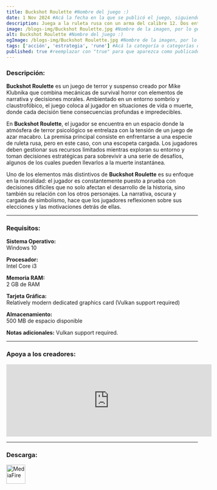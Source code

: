 ```yaml
---
title: Buckshot Roulette #Nombre del juego :)
date: 1 Nov 2024 #Acá la fecha en la que se publicó el juego, siguiendo este formato: Dia "30", Mes "Oct", Año "2024" = como debe quedar: 30 Oct 2024
description: Juega a la ruleta rusa con un arma del calibre 12. Dos entran. Uno sale. Apuesta tu vida para tirar los dados. Buena suerte. #Acá una mini descripción del juego
image: /blogs-img/Buckshot Roulette.jpg #Nombre de la imagen, por lo general es exactamente el mismo nombre que el juego excluyendo lo ":" (Dos puntos)
alt: Buckshot Roulette #Nombre del juego :)
ogImage: /blogs-img/Buckshot Roulette.jpg #Nombre de la imagen, por lo general es exactamente el mismo nombre que el juego excluyendo lo ":" (Dos puntos)
tags: ['acción', 'estrategia', 'rune'] #Acá la categoría o categorías del juego, si es más de una se coloca en este formato: ['categoría1', 'categoría2']
published: true #reemplazar con "true" para que aparezca como publicado
---
```


<!--En VSCode seleccionando una palabra, por ejemplo: "Buckshot Roulette" y apretando Ctrl+F2 se seleccionan todas las palabras iguales-->

### Descripción:
**Buckshot Roulette** es un juego de terror y suspenso creado por Mike Klubnika que combina mecánicas de survival horror con elementos de narrativa y decisiones morales. Ambientado en un entorno sombrío y claustrofóbico, el juego coloca al jugador en situaciones de vida o muerte, donde cada decisión tiene consecuencias profundas e impredecibles. 

En **Buckshot Roulette**, el jugador se encuentra en un espacio donde la atmósfera de terror psicológico se entrelaza con la tensión de un juego de azar macabro. La premisa principal consiste en enfrentarse a una especie de ruleta rusa, pero en este caso, con una escopeta cargada. Los jugadores deben gestionar sus recursos limitados mientras exploran su entorno y toman decisiones estratégicas para sobrevivir a una serie de desafíos, algunos de los cuales pueden llevarlos a la muerte instantánea.

Uno de los elementos más distintivos de **Buckshot Roulette** es su enfoque en la moralidad: el jugador es constantemente puesto a prueba con decisiones difíciles que no solo afectan el desarrollo de la historia, sino también su relación con los otros personajes. La narrativa, oscura y cargada de simbolismo, hace que los jugadores reflexionen sobre sus elecciones y las motivaciones detrás de ellas.

<!--Prompt para Chat-GPT: Hazme una descripción para el juego "Buckshot Roulette" y cada que menciones "Buckshot Roulette" ponlo en negrita -->

---

### Requisitos:
**Sistema Operativo:**  
Windows 10

**Procesador:**  
Intel Core i3

**Memoria RAM:**  
2 GB de RAM

**Tarjeta Gráfica:**  
Relatively modern dedicated graphics card (Vulkan support required)

**Almacenamiento:**  
500 MB de espacio disponible

**Notas adicionales:**
Vulkan support required.

<!--Si falta o sobra un requisito se quita o se agrega manteniendo el mismo formato-->

---

### Apoya a los creadores:
<iframe src="https://store.steampowered.com/widget/2835570/" frameborder="0" width="540" height="190" style="background-color: transparent;"></iframe>

<!--Reemplazar los numeros (AppID) del juego (en este caso 2835570) por el numero (AppID) correspondiente con el juego a publicar-->
<!--El AppID se encuentra en la URL del Juego en Steam-->

---

### Descarga:

[<img src="https://gist.github.com/cxmeel/0dbc95191f239b631c3874f4ccf114e2/raw/download.svg" alt="MediaFire" height="50" />](https://www.mediafire.com/file/rxkuzwz6ylaqu3n/Buckshot_Roulette.zip/file)

<!-- # se debe reemplazar por el link de descarga-->

<!--MediaFire se debe reemplazar por el servicio donde está subido el juego-->